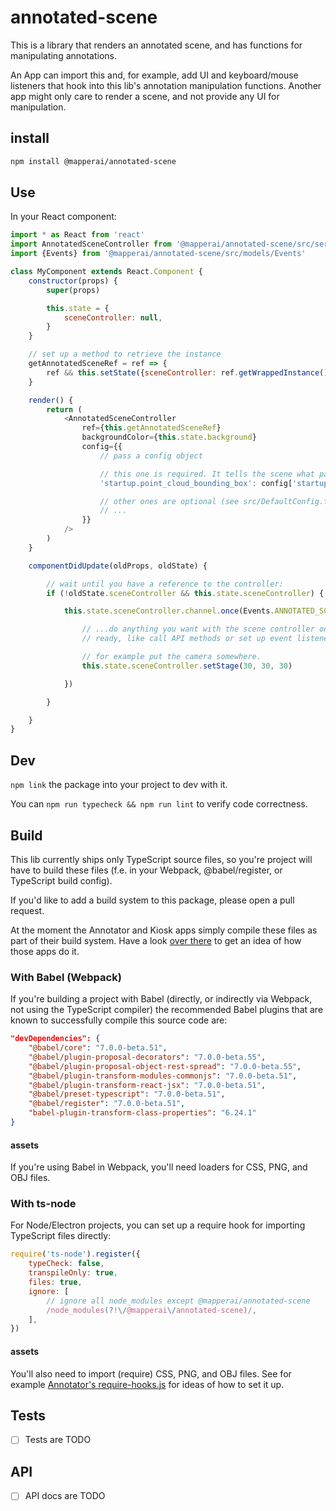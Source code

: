# annotated-scene

This is a library that renders an annotated scene, and has functions for
manipulating annotations.

An App can import this and, for example, add UI and keyboard/mouse listeners
that hook into this lib's annotation manipulation functions. Another app might
only care to render a scene, and not provide any UI for manipulation.

## install

```sh
npm install @mapperai/annotated-scene
```

## Use

In your React component:

```js
import * as React from 'react'
import AnnotatedSceneController from '@mapperai/annotated-scene/src/services/AnnotatedSceneController'
import {Events} from '@mapperai/annotated-scene/src/models/Events'

class MyComponent extends React.Component {
	constructor(props) {
		super(props)

		this.state = {
			sceneController: null,
		}
	}

	// set up a method to retrieve the instance
	getAnnotatedSceneRef = ref => {
		ref && this.setState({sceneController: ref.getWrappedInstance()})
	}

    render() {
        return (
			<AnnotatedSceneController
				ref={this.getAnnotatedSceneRef}
				backgroundColor={this.state.background}
				config={{
					// pass a config object

					// this one is required. It tells the scene what part of the world to initially show
					'startup.point_cloud_bounding_box': config['startup.point_cloud_bounding_box'],

					// other ones are optional (see src/DefaultConfig.ts)
					// ...
				}}
			/>
		)
    }

	componentDidUpdate(oldProps, oldState) {

		// wait until you have a reference to the controller:
		if (!oldState.sceneController && this.state.sceneController) {

			this.state.sceneController.channel.once(Events.ANNOTATED_SCENE_READY, () => {

				// ...do anything you want with the scene controller once it's
				// ready, like call API methods or set up event listeners...

				// for example put the camera somewhere.
				this.state.sceneController.setStage(30, 30, 30)

			})

		}

	}
}
```

## Dev

`npm link` the package into your project to dev with it.

You can `npm run typecheck && npm run lint` to verify code correctness.

## Build

This lib currently ships only TypeScript source files, so you're project will
have to build these files (f.e. in your Webpack, @babel/register, or TypeScript
build config).

If you'd like to add a build system to this package, please open a pull request.

At the moment the Annotator and Kiosk apps simply compile these files as part of
their build system. Have a look [over
there](https://github.com/Signafy/mapper-annotator) to get an idea of how those
apps do it.

### With Babel (Webpack)

If you're building a project with Babel (directly, or indirectly via Webpack,
not using the TypeScript compiler) the recommended Babel plugins that are known
to successfully compile this source code are:

```json
"devDependencies": {
	"@babel/core": "7.0.0-beta.51",
	"@babel/plugin-proposal-decorators": "7.0.0-beta.55",
	"@babel/plugin-proposal-object-rest-spread": "7.0.0-beta.55",
	"@babel/plugin-transform-modules-commonjs": "7.0.0-beta.51",
	"@babel/plugin-transform-react-jsx": "7.0.0-beta.51",
	"@babel/preset-typescript": "7.0.0-beta.51",
	"@babel/register": "7.0.0-beta.51",
	"babel-plugin-transform-class-properties": "6.24.1"
}
```

#### assets

If you're using Babel in Webpack, you'll need loaders for CSS, PNG, and OBJ files.

### With ts-node

For Node/Electron projects, you can set up a require hook for importing TypeScript files directly:

```js
require('ts-node').register({
	typeCheck: false,
	transpileOnly: true,
	files: true,
	ignore: [
		// ignore all node_modules except @mapperai/annotated-scene
		/node_modules(?!\/@mapperai\/annotated-scene)/,
	],
})
```

#### assets

You'll also need to import (require) CSS, PNG, and OBJ files. See for example
[Annotator's
require-hooks.js](https://github.com/Signafy/mapper-annotator/blob/91c9807cc3fd7fd52cb79a01c465bca10b7d267d/src/require-hooks.js)
for ideas of how to set it up.

## Tests

- [ ] Tests are TODO

## API

- [ ] API docs are TODO
